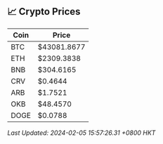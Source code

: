 ## 📈 Crypto Prices

| Coin | Price |
| ---- | ----- |
| BTC | $43081.8677 |
| ETH | $2309.3838 |
| BNB | $304.6165 |
| CRV | $0.4644 |
| ARB | $1.7521 |
| OKB | $48.4570 |
| DOGE | $0.0788 |

_Last Updated: 2024-02-05 15:57:26.31 +0800 HKT_